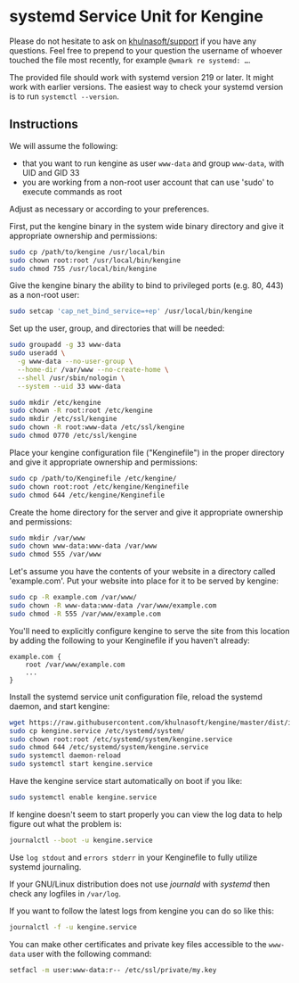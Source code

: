 # systemd Service Unit for Kengine

Please do not hesitate to ask on
[khulnasoft/support](https://gitter.im/khulnasoft/support)
if you have any questions. Feel free to prepend to your question
the username of whoever touched the file most recently, for example
`@wmark re systemd: …`.

The provided file should work with systemd version 219 or later. It might work with earlier versions.
The easiest way to check your systemd version is to run `systemctl --version`.

## Instructions

We will assume the following:

- that you want to run kengine as user `www-data` and group `www-data`, with UID and GID 33
- you are working from a non-root user account that can use 'sudo' to execute commands as root

Adjust as necessary or according to your preferences.

First, put the kengine binary in the system wide binary directory and give it
appropriate ownership and permissions:

```bash
sudo cp /path/to/kengine /usr/local/bin
sudo chown root:root /usr/local/bin/kengine
sudo chmod 755 /usr/local/bin/kengine
```

Give the kengine binary the ability to bind to privileged ports (e.g. 80, 443) as a non-root user:

```bash
sudo setcap 'cap_net_bind_service=+ep' /usr/local/bin/kengine
```

Set up the user, group, and directories that will be needed:

```bash
sudo groupadd -g 33 www-data
sudo useradd \
  -g www-data --no-user-group \
  --home-dir /var/www --no-create-home \
  --shell /usr/sbin/nologin \
  --system --uid 33 www-data

sudo mkdir /etc/kengine
sudo chown -R root:root /etc/kengine
sudo mkdir /etc/ssl/kengine
sudo chown -R root:www-data /etc/ssl/kengine
sudo chmod 0770 /etc/ssl/kengine
```

Place your kengine configuration file ("Kenginefile") in the proper directory
and give it appropriate ownership and permissions:

```bash
sudo cp /path/to/Kenginefile /etc/kengine/
sudo chown root:root /etc/kengine/Kenginefile
sudo chmod 644 /etc/kengine/Kenginefile
```

Create the home directory for the server and give it appropriate ownership
and permissions:

```bash
sudo mkdir /var/www
sudo chown www-data:www-data /var/www
sudo chmod 555 /var/www
```

Let's assume you have the contents of your website in a directory called 'example.com'.
Put your website into place for it to be served by kengine:

```bash
sudo cp -R example.com /var/www/
sudo chown -R www-data:www-data /var/www/example.com
sudo chmod -R 555 /var/www/example.com
```

You'll need to explicitly configure kengine to serve the site from this location by adding
the following to your Kenginefile if you haven't already:

```
example.com {
    root /var/www/example.com
    ...
}
```

Install the systemd service unit configuration file, reload the systemd daemon,
and start kengine:

```bash
wget https://raw.githubusercontent.com/khulnasoft/kengine/master/dist/init/linux-systemd/kengine.service
sudo cp kengine.service /etc/systemd/system/
sudo chown root:root /etc/systemd/system/kengine.service
sudo chmod 644 /etc/systemd/system/kengine.service
sudo systemctl daemon-reload
sudo systemctl start kengine.service
```

Have the kengine service start automatically on boot if you like:

```bash
sudo systemctl enable kengine.service
```

If kengine doesn't seem to start properly you can view the log data to help figure out what the problem is:

```bash
journalctl --boot -u kengine.service
```

Use `log stdout` and `errors stderr` in your Kenginefile to fully utilize systemd journaling.

If your GNU/Linux distribution does not use _journald_ with _systemd_ then check any logfiles in `/var/log`.

If you want to follow the latest logs from kengine you can do so like this:

```bash
journalctl -f -u kengine.service
```

You can make other certificates and private key files accessible to the `www-data` user with the following command:

```bash
setfacl -m user:www-data:r-- /etc/ssl/private/my.key
```
